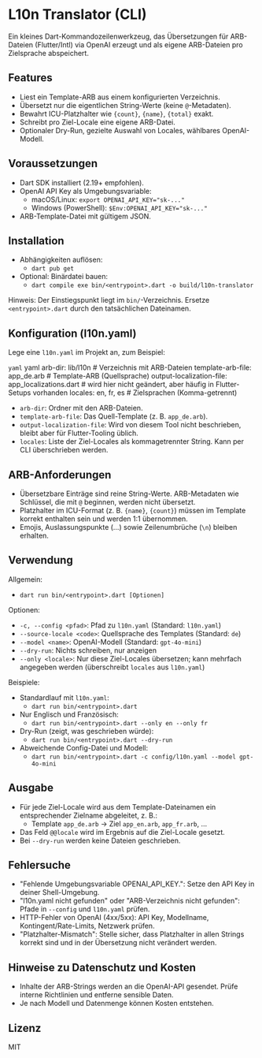 # L10n Translator (CLI)

Ein kleines Dart-Kommandozeilenwerkzeug, das Übersetzungen für ARB-Dateien (Flutter/Intl) via OpenAI erzeugt und als
eigene ARB-Dateien pro Zielsprache abspeichert.

## Features

- Liest ein Template-ARB aus einem konfigurierten Verzeichnis.
- Übersetzt nur die eigentlichen String-Werte (keine `@`-Metadaten).
- Bewahrt ICU-Platzhalter wie `{count}`, `{name}`, `{total}` exakt.
- Schreibt pro Ziel-Locale eine eigene ARB-Datei.
- Optionaler Dry-Run, gezielte Auswahl von Locales, wählbares OpenAI-Modell.

## Voraussetzungen

- Dart SDK installiert (2.19+ empfohlen).
- OpenAI API Key als Umgebungsvariable:
    - macOS/Linux: `export OPENAI_API_KEY="sk-..."`
    - Windows (PowerShell): `$Env:OPENAI_API_KEY="sk-..."`
- ARB-Template-Datei mit gültigem JSON.

## Installation

- Abhängigkeiten auflösen:
    - `dart pub get`
- Optional: Binärdatei bauen:
    - `dart compile exe bin/<entrypoint>.dart -o build/l10n-translator`

Hinweis: Der Einstiegspunkt liegt im `bin/`-Verzeichnis. Ersetze `<entrypoint>.dart` durch den tatsächlichen Dateinamen.

## Konfiguration (l10n.yaml)

Lege eine `l10n.yaml` im Projekt an, zum Beispiel:

```yaml```
yaml arb-dir: lib/l10n # Verzeichnis mit ARB-Dateien template-arb-file: app_de.arb # Template-ARB (Quellsprache)
output-localization-file: app_localizations.dart # wird hier nicht geändert, aber häufig in Flutter-Setups vorhanden
locales: en, fr, es # Zielsprachen (Komma-getrennt)

- `arb-dir`: Ordner mit den ARB-Dateien.
- `template-arb-file`: Das Quell-Template (z. B. `app_de.arb`).
- `output-localization-file`: Wird von diesem Tool nicht beschrieben, bleibt aber für Flutter-Tooling üblich.
- `locales`: Liste der Ziel-Locales als kommagetrennter String. Kann per CLI überschrieben werden.

## ARB-Anforderungen

- Übersetzbare Einträge sind reine String-Werte. ARB-Metadaten wie Schlüssel, die mit `@` beginnen, werden nicht
  übersetzt.
- Platzhalter im ICU-Format (z. B. `{name}`, `{count}`) müssen im Template korrekt enthalten sein und werden 1:1
  übernommen.
- Emojis, Auslassungspunkte (…) sowie Zeilenumbrüche (`\n`) bleiben erhalten.

## Verwendung

Allgemein:

- `dart run bin/<entrypoint>.dart [Optionen]`

Optionen:

- `-c, --config <pfad>`: Pfad zu `l10n.yaml` (Standard: `l10n.yaml`)
- `--source-locale <code>`: Quellsprache des Templates (Standard: `de`)
- `--model <name>`: OpenAI-Modell (Standard: `gpt-4o-mini`)
- `--dry-run`: Nichts schreiben, nur anzeigen
- `--only <locale>`: Nur diese Ziel-Locales übersetzen; kann mehrfach angegeben werden (überschreibt `locales` aus
  `l10n.yaml`)

Beispiele:

- Standardlauf mit `l10n.yaml`:
    - `dart run bin/<entrypoint>.dart`
- Nur Englisch und Französisch:
    - `dart run bin/<entrypoint>.dart --only en --only fr`
- Dry-Run (zeigt, was geschrieben würde):
    - `dart run bin/<entrypoint>.dart --dry-run`
- Abweichende Config-Datei und Modell:
    - `dart run bin/<entrypoint>.dart -c config/l10n.yaml --model gpt-4o-mini`

## Ausgabe

- Für jede Ziel-Locale wird aus dem Template-Dateinamen ein entsprechender Zielname abgeleitet, z. B.:
    - Template `app_de.arb` → Ziel `app_en.arb`, `app_fr.arb`, …
- Das Feld `@@locale` wird im Ergebnis auf die Ziel-Locale gesetzt.
- Bei `--dry-run` werden keine Dateien geschrieben.

## Fehlersuche

- "Fehlende Umgebungsvariable OPENAI_API_KEY.": Setze den API Key in deiner Shell-Umgebung.
- "l10n.yaml nicht gefunden" oder "ARB-Verzeichnis nicht gefunden": Pfade in `--config` und `l10n.yaml` prüfen.
- HTTP-Fehler von OpenAI (4xx/5xx): API Key, Modellname, Kontingent/Rate-Limits, Netzwerk prüfen.
- "Platzhalter-Mismatch": Stelle sicher, dass Platzhalter in allen Strings korrekt sind und in der Übersetzung nicht
  verändert werden.

## Hinweise zu Datenschutz und Kosten

- Inhalte der ARB-Strings werden an die OpenAI-API gesendet. Prüfe interne Richtlinien und entferne sensible Daten.
- Je nach Modell und Datenmenge können Kosten entstehen.

## Lizenz

MIT